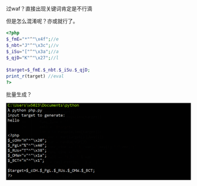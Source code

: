 过waf？直接出现关键词肯定是不行滴

但是怎么混淆呢？亦或就行了。

```php
<?php
$_fmE="*"^"\x4f";//e
$_nbt="J"^"\x3c";//v
$_iSu="["^"\x3a";//a
$_qjD="K"^"\x27";//l

$target=$_fmE.$_nbt.$_iSu.$_qjD;
print_r(target) //eval
?>
```

批量生成？

![result](result.png)